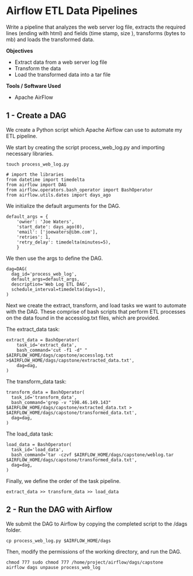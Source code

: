 # Airflow ETL Data Pipelines
Write a pipeline that analyzes the web server log file, extracts the required lines (ending with html) and fields (time stamp, size ), transforms (bytes to mb) and loads the transformed data.

**Objectives**
- Extract data from a web server log file
- Transform the data
- Load the transformed data into a tar file

**Tools / Software Used**
- Apache AirFlow 

## 1 - Create a DAG
We create a Python script which Apache Airflow can use to automate my ETL pipeline.

We start by creating the script process_web_log.py and importing necessary libraries.
```
touch process_web_log.py
```
```
# import the libraries
from datetime import timedelta
from airflow import DAG
from airflow.operators.bash_operator import BashOperator
from airflow.utils.dates import days_ago
```

We initialize the default arguments for the DAG.
```
default_args = {
    'owner': 'Joe Waters',
    'start_date': days_ago(0),    
    'email': ['joewaters@ibm.com'],
    'retries': 1,
    'retry_delay': timedelta(minutes=5),
    }
```

We then use the args to define the DAG.
```
dag=DAG(
  dag_id='process_web_log',
  default_args=default_args,
  description='Web Log ETL DAG',
  schedule_interval=timedelta(days=1),
)
```

Next we create the extract, transform, and load tasks we want to automate with the DAG. These comprise of bash scripts that perform ETL processes on the data found in the accesslog.txt files, which are provided.

The extract_data task:
```
extract_data = BashOperator(
    task_id='extract_data',
    bash_command='cut -f1 -d" " $AIRFLOW_HOME/dags/capstone/accesslog.txt >$AIRFLOW_HOME/dags/capstone/extracted_data.txt',
    dag=dag,
)
```

The transform_data task:
```
transform_data = BashOperator(
  task_id='transform_data',
  bash_command='grep -v "198.46.149.143" $AIRFLOW_HOME/dags/capstone/extracted_data.txt > $AIRFLOW_HOME/dags/capstone/transformed_data.txt',
  dag=dag,
)
```

The load_data task:
```
load_data = BashOperator(
  task_id='load_data',
  bash_command='tar -czvf $AIRFLOW_HOME/dags/capstone/weblog.tar $AIRFLOW_HOME/dags/capstone/transformed_data.txt',
  dag=dag,
)
```

Finally, we define the order of the task pipeline.
```
extract_data >> transform_data >> load_data
```

## 2 - Run the DAG with Airflow
We submit the DAG to Airflow by copying the completed script to the /dags folder.
```
cp process_web_log.py $AIRFLOW_HOME/dags
```

Then, modify the permissions of the working directory, and run the DAG.
```
chmod 777 sudo chmod 777 /home/project/airflow/dags/capstone
airflow dags unpause process_web_log
```

